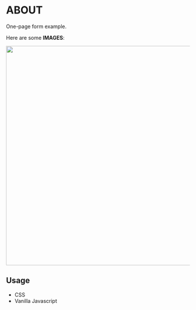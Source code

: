 # ABOUT

One-page form example.

<p>Here are some <b>IMAGES</b>:</p>

<img src = "ImagesFormLayout/form-pic.png" width = 600>


## Usage

- CSS
- Vanilla Javascript
